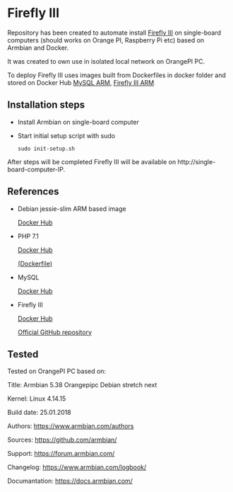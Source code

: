 # Firefly III

Repository has been created to automate install [Firefly III](https://firefly-iii.org/) on single-board computers (should works on Orange PI, Raspberry Pi etc) based on Armbian and Docker.

It was created to own use in isolated local network on OrangePI PC.

To deploy Firefly III uses images built from Dockerfiles in docker folder and stored on Docker Hub [MySQL ARM](https://hub.docker.com/r/po1yak/mysql_arm/), [Firefly III ARM](https://hub.docker.com/r/po1yak/firefly-iii_arm/)


## Installation steps

  * Install Armbian on single-board computer

  * Start initial setup script with sudo

    `sudo init-setup.sh`

After steps will be completed Firefly III will be available on http://single-board-computer-IP.


## References

  * Debian jessie-slim ARM based image

	[Docker Hub](https://hub.docker.com/r/arm32v7/debian/)

  * PHP 7.1

	[Docker Hub](https://hub.docker.com/_/php/)

	[(Dockerfile)](https://github.com/docker-library/php/blob/f504394473ea762a02a707325a9114df02987e71/7.1/jessie/apache/Dockerfile)

  * MySQL

	[Docker Hub](https://hub.docker.com/r/beercan1989/arm-mysql/)

  * Firefly III

	[Docker Hub](https://hub.docker.com/r/jc5x/firefly-iii/)

	[Official GitHub repository](https://github.com/firefly-iii/firefly-iii)

## Tested
  Tested on OrangePI PC based on:

  Title:			Armbian 5.38 Orangepipc Debian stretch next

  Kernel:			Linux 4.14.15

  Build date:		        25.01.2018

  Authors:		        https://www.armbian.com/authors

  Sources: 		        https://github.com/armbian/

  Support: 		        https://forum.armbian.com/

  Changelog: 		        https://www.armbian.com/logbook/

  Documantation:		https://docs.armbian.com/
